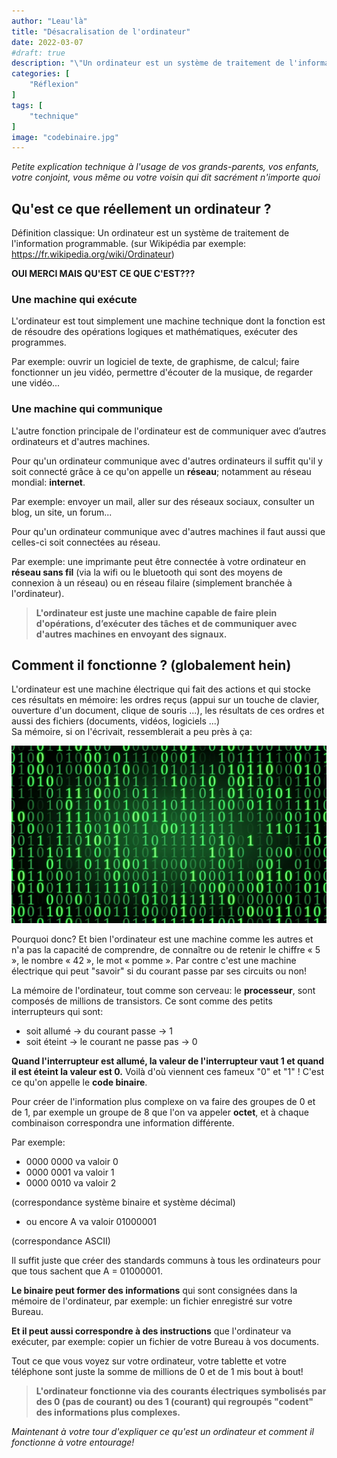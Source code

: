 ```yaml
---
author: "Leau'là"
title: "Désacralisation de l'ordinateur"
date: 2022-03-07
#draft: true
description: "\"Un ordinateur est un système de traitement de l'information programmable.\" OUI MERCI MAIS QU'EST CE QUE C'EST???"
categories: [
    "Réflexion"
]
tags: [
    "technique"
]
image: "codebinaire.jpg"
---
```

_Petite explication technique à l'usage de vos grands-parents, vos enfants, votre conjoint, vous même ou votre voisin qui dit sacrément n'importe quoi_

## Qu'est ce que réellement un ordinateur ?

Définition classique:
Un ordinateur est un système de traitement de l'information programmable. (sur Wikipédia par exemple: https://fr.wikipedia.org/wiki/Ordinateur)

**OUI MERCI MAIS QU'EST CE QUE C'EST???**

### Une machine qui exécute

L'ordinateur est tout simplement une machine technique dont la fonction est de résoudre des opérations logiques et mathématiques, exécuter des programmes.

Par exemple: ouvrir un logiciel de texte, de graphisme, de calcul; faire fonctionner un jeu vidéo, permettre d'écouter de la musique, de regarder une vidéo...

### Une machine qui communique

L'autre fonction principale de l'ordinateur est de communiquer avec d’autres ordinateurs et d'autres machines.

Pour qu'un ordinateur communique avec d'autres ordinateurs il suffit qu'il y soit connecté grâce à ce qu'on appelle un **réseau**; notamment au réseau mondial: **internet**.

Par exemple: envoyer un mail, aller sur des réseaux sociaux, consulter un blog, un site, un forum...


Pour qu'un ordinateur communique avec d'autres machines il faut aussi que celles-ci soit  connectées au réseau.

Par exemple: une imprimante peut être connectée à votre ordinateur en **réseau sans fil** (via la wifi ou le bluetooth qui sont des moyens de connexion à un réseau) ou en réseau filaire (simplement branchée à l'ordinateur).


>**L'ordinateur est juste une machine capable de faire plein d'opérations, d’exécuter des tâches et de communiquer avec d'autres machines en envoyant des signaux.**


## Comment il fonctionne ? (globalement hein)

L'ordinateur est une machine électrique qui fait des actions et qui stocke ces résultats en mémoire: les ordres reçus (appui sur un touche de clavier, ouverture d'un document, clique de souris ...), les résultats de ces ordres et aussi des fichiers (documents, vidéos, logiciels ...)  
Sa mémoire, si on l'écrivait, ressemblerait a peu près à ça:

![](codebinaire.jpg)

Pourquoi donc? Et bien l'ordinateur est une machine comme les autres et n'a pas la capacité de comprendre, de connaître ou de retenir le chiffre « 5 », le nombre « 42 », le mot « pomme ». Par contre c'est une machine électrique qui peut "savoir" si du courant passe par ses circuits ou non!

La mémoire de l'ordinateur, tout comme son cerveau: le **processeur**, sont composés de millions de transistors.
Ce sont comme des petits interrupteurs qui sont:
- soit allumé -> du courant passe -> 1
- soit éteint -> le courant ne passe pas -> 0

**Quand l'interrupteur est allumé, la valeur de l'interrupteur vaut 1 et quand il est éteint la valeur est 0.** Voilà d'où viennent ces fameux "0" et "1" ! C'est ce qu'on appelle le **code binaire**.

Pour créer de l'information plus complexe on va faire des groupes de 0 et de 1, par exemple un groupe de 8 que l'on va appeler **octet**, et à chaque combinaison correspondra une information différente.

Par exemple:
- 0000 0000 va valoir 0
- 0000 0001 va valoir 1
- 0000 0010 va valoir 2

(correspondance système binaire et système décimal)

- ou encore A va valoir 01000001

(correspondance ASCII)

Il suffit juste que créer des standards communs à tous les ordinateurs pour que tous sachent que A = 01000001.

**Le binaire peut former des informations** qui sont consignées dans la mémoire de l'ordinateur, par exemple: un fichier enregistré sur votre Bureau.

**Et il peut aussi correspondre à des instructions** que l'ordinateur va exécuter, par exemple: copier un fichier de votre Bureau à vos documents.

Tout ce que vous voyez sur votre ordinateur, votre tablette et votre téléphone sont juste la somme de millions de 0 et de 1 mis bout à bout!

>**L'ordinateur fonctionne via des courants électriques symbolisés par des 0 (pas de courant) ou des 1 (courant) qui regroupés "codent" des informations plus complexes.**  


_Maintenant à votre tour d'expliquer ce qu'est un ordinateur et comment il fonctionne à votre entourage!_
